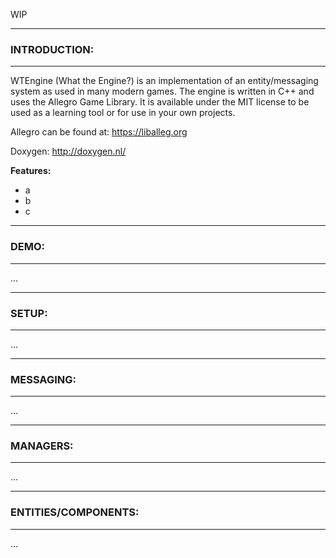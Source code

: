 WIP

--------------------------
### INTRODUCTION:
--------------------------

WTEngine (What the Engine?) is an implementation of an entity/messaging system as used in many modern games.
The engine is written in C++ and uses the Allegro Game Library.
It is available under the MIT license to be used as a learning tool or for use in your own projects.

Allegro can be found at:  https://liballeg.org

Doxygen:  http://doxygen.nl/

**Features:**
 - a
 - b
 - c

--------------------------
### DEMO:
--------------------------

...

--------------------------
### SETUP:
--------------------------

...

--------------------------
### MESSAGING:
--------------------------

...

--------------------------
### MANAGERS:
--------------------------

...

--------------------------
### ENTITIES/COMPONENTS:
--------------------------

...

